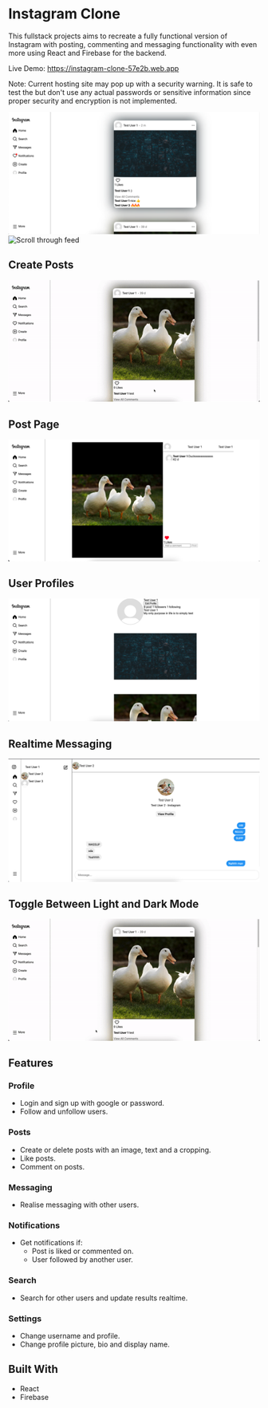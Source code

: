 # Instagram Clone
This fullstack projects aims to recreate a fully functional version of Instagram with posting, commenting and messaging functionality with even more using React and Firebase for the backend. 

Live Demo: https://instagram-clone-57e2b.web.app

Note: Current hosting site may pop up with a security warning. It is safe to test the but don't use any actual passwords or sensitive information since proper security and encryption is not implemented.  

![Instagram feed](src/assets/reademe/feed.png)
![Scroll through feed](<src/assets/reademe/scroll 2.20.27 pm.gif>)

## Create Posts
![Creating a post](<src/assets/reademe/create-post 2.20.27 pm.gif>)

## Post Page
![Post page](src/assets/reademe/post.png)

## User Profiles
![User Profiles](src/assets/reademe/profile.png)

## Realtime Messaging
![Realtime Messaging](src/assets/reademe/messaging.png)

## Toggle Between Light and Dark Mode
![Toggling bewteen light and dark themes](<src/assets/reademe/toggle 2.20.27 pm.gif>)

## Features
### Profile
- Login and sign up with google or password.
- Follow and unfollow users. 

### Posts
- Create or delete posts with an image, text and a cropping.
- Like posts.
- Comment on posts.

### Messaging
- Realise messaging with other users.

### Notifications
- Get notifications if:
    - Post is liked or commented on.
    - User followed by another user. 

### Search
- Search for other users and update results realtime. 

### Settings
- Change username and profile.
- Change profile picture, bio and display name.

## Built With
- React
- Firebase